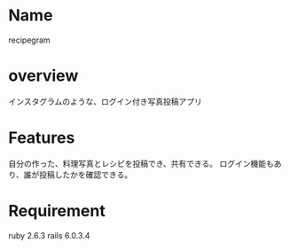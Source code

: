 # Name
 
recipegram
 
# overview
 
インスタグラムのような、ログイン付き写真投稿アプリ

# Features
 
自分の作った、料理写真とレシピを投稿でき、共有できる。
ログイン機能もあり、誰が投稿したかを確認できる。
 
# Requirement
 
ruby 2.6.3
rails 6.0.3.4
 

